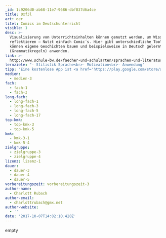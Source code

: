 ```yaml
---
_id: 1c9206d0-ab68-11e7-9686-dbf837d6a4ce
title: 0xf3l
art: oer
titel: Comics im Deutschunterricht
visible: 1
desc: >-
  Visualisierung von Unterrichtsinhalten können genutzt werden, um Wissen zu
  reflektieren – Nutzt einfach Comic´s. Hier gibt unterschiedliche Tools. SuS
  können eigene Geschichten bauen und beispielsweise in Deutsch gelernte Inhalte
  (Grammatikregeln) anwenden.
link: >-
  http://www.schule-bw.de/faecher-und-schularten/sprachen-und-literatur/deutsch/unterrichtseinheiten/projekte/comics
lernziele: "- Stilistik Sprache<br>- Motivation<br>- Anwendung"
tipp: "Eine kostenlose App ist <a href='https://play.google.com/store/apps/details?id=com.tiltedchair.cacomic&hl=de'>Comic Creator</a>. Hier können schnell Comics erstellt werden und unterschiedliche Features genutzt werden."
medien:
  - medien-3
fach:
  - fach-1
  - fach-3
long-fach:
  - long-fach-1
  - long-fach-3
  - long-fach-5
  - long-fach-17
top-kmk:
  - top-kmk-3
  - top-kmk-5
kmk:
  - kmk-3-1
  - kmk-5-4
zielgruppe:
  - zielgruppe-3
  - zielgruppe-4
lizenz: lizenz-1
dauer:
  - dauer-3
  - dauer-4
  - dauer-5
vorbereitungszeit: vorbereitungszeit-3
author-name:
  - Charlott Rubach
author-email:
  - charlottrubach@gmx.net
author-website:
  - ''
date: '2017-10-07T14:02:10.420Z'
---
```

empty
